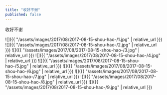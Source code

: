 ```yaml
---
title: "收好不谢"
published: false
---
```

收好不谢



![]({{ "/assets/images/2017/08/2017-08-15-shou-hao-/1.jpg" | relative_url }})
![]({{ "/assets/images/2017/08/2017-08-15-shou-hao-/2.jpg" | relative_url }})
![]({{ "/assets/images/2017/08/2017-08-15-shou-hao-/3.jpg" | relative_url }})
![]({{ "/assets/images/2017/08/2017-08-15-shou-hao-/4.jpg" | relative_url }})
![]({{ "/assets/images/2017/08/2017-08-15-shou-hao-/5.jpg" | relative_url }})
![]({{ "/assets/images/2017/08/2017-08-15-shou-hao-/6.jpg" | relative_url }})
![]({{ "/assets/images/2017/08/2017-08-15-shou-hao-/7.jpg" | relative_url }})
![]({{ "/assets/images/2017/08/2017-08-15-shou-hao-/8.jpg" | relative_url }})
![]({{ "/assets/images/2017/08/2017-08-15-shou-hao-/9.jpg" | relative_url }})
